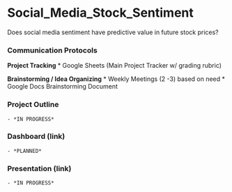 # Social_Media_Stock_Sentiment
Does social media sentiment have predictive value in future stock prices? 

### Communication Protocols

**Project Tracking**
    * Google Sheets (Main Project Tracker w/ grading rubric)

**Brainstorming / Idea Organizing**
    * Weekly Meetings (2 -3) based on need
    * Google Docs Brainstorming Document


### Project Outline
    - *IN PROGRESS*

### Dashboard (link)
    - *PLANNED*

### Presentation (link)
    - *IN PROGRESS*